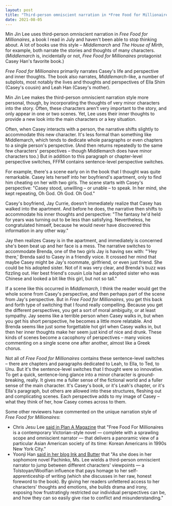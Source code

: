 ```yaml
---
layout: post
title: "Third-person omniscient narration in *Free Food for Millionaires*"
date: 2021-08-05
---
```


Min Jin Lee uses third-person omniscient narration in *Free Food for Millionaires*, a book I read in July and haven't been able to stop thinking about. A lot of books use this style – *Middlemarch* and *The House of Mirth*, for example, both narrate the stories and thoughts of many characters. (*Middlemarch* is, incidentally or not, *Free Food for Millionaires* protagonist Casey Han's favorite book.)

*Free Food for Millionaires* primarily narrates Casey's life and perspective and inner thoughts. The book also narrates, *Middlemarch*-like, a number of subplots, most notably the lives and thoughts and perspectives of Ella Shim (Casey's cousin) and Leah Han (Casey's mother).

Min Jin Lee makes the third-person omniscient narration style more personal, though, by incorporating the thoughts of very minor characters into the story. Often, these characters aren't very important to the story, and only appear in one or two scenes. Yet, Lee uses their inner thoughts to provide a new look into the main characters or a key situation.

Often, when Casey interacts with a person, the narrative shifts slightly to accommodate this new character. It's less formal than something like Middlemarch, which tends to dedicate whole paragraphs or even chapters to a single person's perspective. (And then returns repeatedly to the same few characters' perspectives – though Middlemarch does have minor characters too.) But in addition to this paragraph or chapter-level perspective switches, FFFM contains sentence-level perspective switches.

For example, there's a scene early on in the book that I thought was quite remarkable. Casey lets herself into her boyfriend's apartment, only to find him cheating on her with two girls. The scene starts with Casey's perspective: "Casey stood, unwilling – or unable – to speak. In her mind, she kept repeating, Oh God. Oh God. Oh God."

Casey's boyfriend, Jay Currie, doesn't immediately realize that Casey has walked into the apartment. And before he does, the narrative then shifts to accommodate his inner thoughts and perspective: "The fantasy he'd held for years was turning out to be less than satisfying. Nevertheless, he congratulated himself, because he would never have discovered this information in any other way."

Jay then realizes Casey is in the apartment, and immediately is concerned she's been beat up and her face is a mess. The narrative switches to accommodate Brenda, one of the two girls Jay is having sex with: "'Hey there,' Brenda said to Casey in a friendly voice. It crossed her mind that maybe Casey might be Jay's roommate, girlfriend, or even just friend. She could be his adopted sister. Not of it was very clear, and Brenda's buzz was fizzling out. Her best friend's cousin Lola had an adopted sister who was Chinese and looked a bit like this girl, but not so tall."

If a scene like this occurred in *Middlemarch*, I think the reader would get the whole scene from Casey's perspective, and then perhaps part of the scene from Jay's perspective. But in *Free Food for Millionaires*, you get this back and forth type of switching that I found really compelling. Because you get the different perspectives, you get a sort of moral ambiguity, or at least sympathy. Jay seems like a terrible person when Casey walks in, but when you get his short perspective, he becomes a little more relatable. And Brenda seems like just some forgettable hot girl when Casey walks in, but then her inner thoughts make her seem just kind of nice and drunk. These kinds of scenes become a cacophony of perspectives – many voices commenting on a single scene one after another, almost like a Greek chorus.

Not all of *Free Food for Millionaires* contains these sentence-level switches – there are chapters and paragraphs dedicated to Leah, to Ella, to Ted, to Unu. But it's the sentence-level switches that I thought were so innovative. To get a quick, sentence-long glance into a minor character is ground-breaking, really. It gives me a fuller sense of the fictional world and a fuller sense of the main character. It's Casey's book, or it's Leah's chapter, or it's Ella's paragraph, but others are allowed into these structures, fleshing out and complicating scenes. Each perspective adds to my image of Casey – what they think of her, how Casey comes across to them.

Some other reviewers have commented on the unique narration style of *Free Food for Millionaires*:

* Chris Jesu Lee [said in Plan A Magazine](https://planamag.com/free-food-for-millionaires-boldly-scrutinizes-asian-women-and-men/) that "Free Food For Millionaires is a contemporary Victorian-style novel — complete with a sprawling scope and omniscient narrator — that delivers a panoramic view of a particular Asian American society of its time: Korean Americans in 1990s New York City."
* Yoonji Han [said in her blog Ink and Butter](https://www.inkandbutter.com/home/2019/4/24/review-free-food-for-millionaires) that "As she does in her sophomore novel Pachinko, Ms. Lee wields a third-person omniscient narrator to jump between different characters' viewpoints — a Tolstoyan/Woolfian influence that pays homage to her self-apprenticeship of writing (which she discusses in her raw, honest foreword to the book). By giving her readers unfettered access to her characters' thoughts and emotions, she builds drama and irony, exposing how frustratingly restricted our individual perspectives can be, and how they can so easily give rise to conflict and misunderstanding."